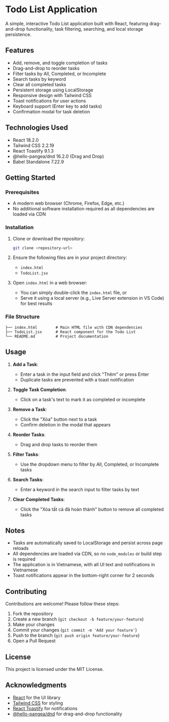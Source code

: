 # Todo List Application

A simple, interactive Todo List application built with React, featuring drag-and-drop functionality, task filtering, searching, and local storage persistence.

## Features

- Add, remove, and toggle completion of tasks
- Drag-and-drop to reorder tasks
- Filter tasks by All, Completed, or Incomplete
- Search tasks by keyword
- Clear all completed tasks
- Persistent storage using LocalStorage
- Responsive design with Tailwind CSS
- Toast notifications for user actions
- Keyboard support (Enter key to add tasks)
- Confirmation modal for task deletion

## Technologies Used

- React 18.2.0
- Tailwind CSS 2.2.19
- React Toastify 9.1.3
- @hello-pangea/dnd 16.2.0 (Drag and Drop)
- Babel Standalone 7.22.9

## Getting Started

### Prerequisites

- A modern web browser (Chrome, Firefox, Edge, etc.)
- No additional software installation required as all dependencies are loaded via CDN

### Installation

1. Clone or download the repository:
   ```bash
   git clone <repository-url>
   ```

2. Ensure the following files are in your project directory:
   - `index.html`
   - `TodoList.jsx`

3. Open `index.html` in a web browser:
   - You can simply double-click the `index.html` file, or
   - Serve it using a local server (e.g., Live Server extension in VS Code) for best results

### File Structure

```
├── index.html        # Main HTML file with CDN dependencies
├── TodoList.jsx      # React component for the Todo List
└── README.md         # Project documentation
```

## Usage

1. **Add a Task**:
   - Enter a task in the input field and click "Thêm" or press Enter
   - Duplicate tasks are prevented with a toast notification

2. **Toggle Task Completion**:
   - Click on a task's text to mark it as completed or incomplete

3. **Remove a Task**:
   - Click the "Xóa" button next to a task
   - Confirm deletion in the modal that appears

4. **Reorder Tasks**:
   - Drag and drop tasks to reorder them

5. **Filter Tasks**:
   - Use the dropdown menu to filter by All, Completed, or Incomplete tasks

6. **Search Tasks**:
   - Enter a keyword in the search input to filter tasks by text

7. **Clear Completed Tasks**:
   - Click the "Xóa tất cả đã hoàn thành" button to remove all completed tasks

## Notes

- Tasks are automatically saved to LocalStorage and persist across page reloads
- All dependencies are loaded via CDN, so no `node_modules` or build step is required
- The application is in Vietnamese, with all UI text and notifications in Vietnamese
- Toast notifications appear in the bottom-right corner for 2 seconds

## Contributing

Contributions are welcome! Please follow these steps:

1. Fork the repository
2. Create a new branch (`git checkout -b feature/your-feature`)
3. Make your changes
4. Commit your changes (`git commit -m 'Add your feature'`)
5. Push to the branch (`git push origin feature/your-feature`)
6. Open a Pull Request

## License

This project is licensed under the MIT License.

## Acknowledgments

- [React](https://reactjs.org/) for the UI library
- [Tailwind CSS](https://tailwindcss.com/) for styling
- [React Toastify](https://fkhadra.github.io/react-toastify/) for notifications
- [@hello-pangea/dnd](https://github.com/hello-pangea/dnd) for drag-and-drop functionality